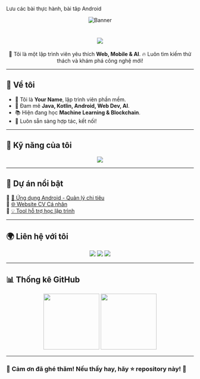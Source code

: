 Lưu các bài thực hành, bài tâp Android
<!-- ẢNH BÌA -->
<p align="center">
  <img src="https://source.unsplash.com/1600x400/?technology,coding" alt="Banner">
</p>

<!-- TÊN & HIỆU ỨNG TYPING -->
<h1 align="center">
  <img src="https://readme-typing-svg.herokuapp.com?font=Fira+Code&weight=600&size=28&duration=3000&pause=500&color=F75C7E&center=true&vCenter=true&width=500&lines=👋+Xin+chào!+Tôi+là+Your+Name;💻+Lập+trình+viên+đam+mê+công+nghệ!;🚀+Sáng+tạo+và+khám+phá+không+giới+hạn!">
</h1>

<!-- MÔ TẢ NGẮN -->
<p align="center">
  🌟 Tôi là một lập trình viên yêu thích <b>Web, Mobile & AI</b>.  
  🔥 Luôn tìm kiếm thử thách và khám phá công nghệ mới!  
</p>

---

## 🚀 **Về tôi**
- 🔹 Tôi là **Your Name**, lập trình viên phần mềm.  
- 🎯 Đam mê **Java, Kotlin, Android, Web Dev, AI**.  
- 📚 Hiện đang học **Machine Learning & Blockchain**.  
- 📩 Luôn sẵn sàng hợp tác, kết nối!

---

## 🌟 **Kỹ năng của tôi**
<p align="center">
  <img src="https://skillicons.dev/icons?i=java,kotlin,androidstudio,flutter,html,css,js,react,nodejs,mongodb,python,tensorflow" />
</p>

---

## 📌 **Dự án nổi bật**
🔹 [📱 Ứng dụng Android - Quản lý chi tiêu](https://github.com/yourusername/project1)  
🔹 [🌐 Website CV Cá nhân](https://yourusername.github.io/)  
🔹 [💡 Tool hỗ trợ học lập trình](https://github.com/yourusername/project2)  

---

## 🌍 **Liên hệ với tôi**
<p align="center">
  <a href="https://github.com/yourusername"><img src="https://img.shields.io/badge/GitHub-000?style=for-the-badge&logo=github"></a>
  <a href="https://www.linkedin.com/in/yourusername/"><img src="https://img.shields.io/badge/LinkedIn-0077B5?style=for-the-badge&logo=linkedin"></a>
  <a href="mailto:your.email@example.com"><img src="https://img.shields.io/badge/Email-ff9800?style=for-the-badge&logo=gmail&logoColor=white"></a>
</p>

---

## 📊 **Thống kê GitHub**
<p align="center">
  <img src="https://github-readme-stats.vercel.app/api?username=yourusername&show_icons=true&theme=tokyonight" height="150">
  <img src="https://github-readme-streak-stats.herokuapp.com/?user=yourusername&theme=radical" height="150">
</p>

---

### 🎯 **Cảm ơn đã ghé thăm! Nếu thấy hay, hãy ⭐ repository này!** 🚀
